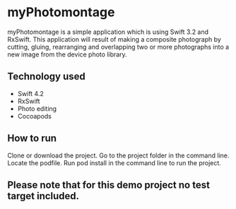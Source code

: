 # myPhotomontage
myPhotomontage is a simple application which is using Swift 3.2 and RxSwift. This application will result of making a 
composite photograph by cutting, gluing, rearranging and overlapping two or more photographs into a new image 
from the device photo library.

## Technology used

- Swift 4.2
- RxSwift 
- Photo editing 
- Cocoapods

## How to run
 
 Clone or download the project. Go to the project folder in the command line. Locate the podfile. Run pod install in the command line 
 to run the project.
  
## Please note that for this demo project no test target included.
